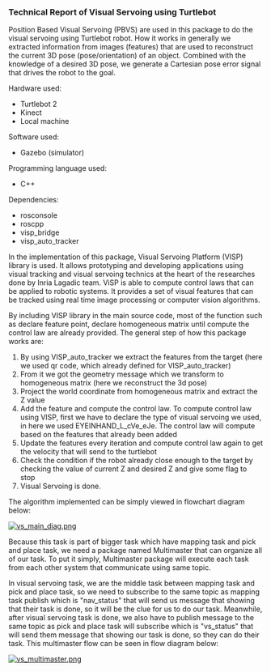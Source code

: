 ### Technical Report of Visual Servoing using Turtlebot

Position Based Visual Servoing (PBVS) are used in this package to do the visual servoing using Turtlebot robot. How it works in generally we extracted information from images (features) that are used to reconstruct the current 3D pose (pose/orientation) of an object.
Combined with the knowledge of a desired 3D pose, we generate a Cartesian pose error signal that drives the robot to the goal.

Hardware used:
- Turtlebot 2
- Kinect
- Local machine

Software used:
- Gazebo (simulator)

Programming language used:
- C++

Dependencies:
- rosconsole
- roscpp
- visp_bridge
- visp_auto_tracker

In the implementation of this package, Visual Servoing Platform (VISP) library is used. It allows prototyping and developing applications using visual tracking and visual servoing technics at the heart of the researches done by Inria Lagadic team. ViSP is able to compute control laws that can be applied to robotic systems. It provides a set of visual features that can be tracked using real time image processing or computer vision algorithms.

By including VISP library in the main source code, most of the function such as declare feature point, declare homogeneous matrix until compute the control law are already provided. The general step of how this package works are:
1. By using VISP_auto_tracker we extract the features from the target (here we used qr code, which already defined for VISP_auto_tracker)
2. From it we got the geometry message which we transform to homogeneous matrix (here we reconstruct the 3d pose)
3. Project the world coordinate from homogeneous matrix and extract the Z value
4. Add the feature and compute the control law. To compute control law using VISP, first we have to declare the type of visual servoing we used, in here we used EYEINHAND_L_cVe_eJe. The control law will compute based on the features that already been added
5. Update the features every iteration and compute control law again to get the velocity that will send to the turtlebot 
6. Check the condition if the robot already close enough to the target by checking the value of current Z and desired Z and give some flag to stop
7. Visual Servoing is done.

The algorithm implemented can be simply viewed in flowchart diagram below:

[![vs_main_diag.png](https://s14.postimg.org/qg8g90cw1/vs_main_diag.png)](https://postimg.org/image/6ydst2fy5/)


Because this task is part of bigger task which have mapping task and pick and place task, we need a package named Multimaster that can organize all of our task. To put it simply, Multimaster package will execute each task from each other system that communicate using same topic. 

In visual servoing task, we are the middle task between mapping task and pick and place task, so we need to subscribe to the same topic as mapping task publish which is "nav_status" that will send us message that showing that their task is done, so it will be the clue for us to do our task. Meanwhile, after visual servoing task is done, we also have to publish message to the same topic as pick and place task will subscribe which is "vs_status" that will send them message that showing our task is done, so they can do their task. This multimaster flow can be seen in flow diagram below:

[![vs_multimaster.png](https://s14.postimg.org/cmk3kfxap/vs_multimaster.png)](https://postimg.org/image/gvotmm0jx/)
